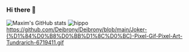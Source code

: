 ### Hi there 👋
![Maxim's GitHub stats](https://github-readme-stats.vercel.app/api?username=Deibrony&theme=MachineLearning&show_icons=true)
![hippo](http://img2.joyreactor.cc/pics/post/Joker-%28%D1%84%D0%B8%D0%BB%D1%8C%D0%BC%29-Pixel-Gif-Pixel-Art-Tundrarich-6719411.gif)
https://github.com/Deibrony/Deibrony/blob/main/Joker-(%D1%84%D0%B8%D0%BB%D1%8C%D0%BC)-Pixel-Gif-Pixel-Art-Tundrarich-6719411.gif

